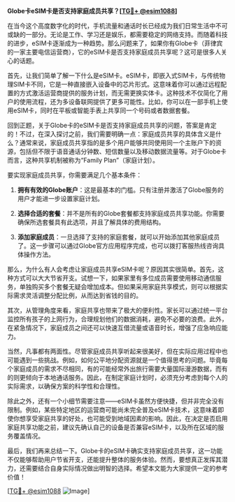 **Globe卡eSIM卡是否支持家庭成员共享？[[TG💪+ @esim1088](https://t.me/s/esim1088)]**

在当今这个高度数字化的时代，手机流量和通话时长已经成为我们日常生活中不可或缺的一部分。无论是工作、学习还是娱乐，都需要稳定的网络支持。而随着科技的进步，eSIM卡逐渐成为一种趋势。那么问题来了，如果你有Globe卡（菲律宾的一家主要电信运营商），它的eSIM卡是否支持家庭成员共享呢？这可是很多人关心的话题。

首先，让我们简单了解一下什么是eSIM卡。eSIM卡，即嵌入式SIM卡，与传统物理SIM卡不同，它是一种直接嵌入设备中的芯片形式。这意味着你可以通过远程配置的方式激活运营商提供的服务计划，而无需更换实体卡。这种技术不仅简化了用户的使用流程，还为多设备联网提供了更多可能性。比如，你可以在一部手机上使用eSIM卡，同时在平板或智能手表上共享同一个号码或者数据套餐。

回到正题，关于Globe卡的eSIM卡是否支持家庭成员共享的问题，答案是肯定的！不过，在深入探讨之前，我们需要明确一点：家庭成员共享的具体含义是什么？通常来说，家庭成员共享指的是多个用户能够共同使用同一个主账户下的资源，包括但不限于语音通话分钟数、短信数量以及移动数据流量等。对于Globe卡而言，这种共享机制被称为“Family Plan”（家庭计划）。

要实现家庭成员共享，你需要满足几个基本条件：

1. **拥有有效的Globe账户**：这是最基本的门槛。只有注册并激活了Globe服务的用户才能进一步设置家庭计划。
   
2. **选择合适的套餐**：并不是所有的Globe套餐都支持家庭成员共享功能。你需要确保所选套餐具有此选项，并且了解具体的费用结构。
   
3. **添加家庭成员**：一旦选择了支持的家庭套餐，就可以开始添加其他家庭成员了。这一步骤可以通过Globe官方应用程序完成，也可以拨打客服热线咨询具体操作方法。

那么，为什么有人会考虑让家庭成员共享eSIM卡呢？原因其实很简单。首先，这种方式可以大大节省开支。试想一下，如果家里有多位成员需要使用移动通信服务，单独购买多个套餐无疑会增加成本。但如果采用家庭共享模式，则可以根据实际需求灵活调整分配比例，从而达到省钱的目的。

其次，从管理角度来看，家庭共享也带来了极大的便利性。家长可以通过统一平台监控所有孩子的上网行为，合理规划他们的数据消耗，避免不必要的浪费。此外，在紧急情况下，家庭成员之间还可以快速互借流量或语音时长，增强了应急响应能力。

当然，凡事都有两面性。尽管家庭成员共享听起来很美好，但在实际应用过程中也可能遇到一些挑战。例如，如何公平地分配资源就是一个值得思考的问题。毕竟每个家庭成员的需求不尽相同，有的可能经常外出旅行需要大量国际漫游数据，而有的则更倾向于本地通话服务。因此，在制定家庭计划时，必须充分考虑到每个人的实际需求，以确保方案的科学性和合理性。

除此之外，还有一个小细节需要注意——eSIM卡虽然方便快捷，但并非完全没有限制。例如，某些特定地区的运营商可能尚未完全普及eSIM卡技术，这意味着即使你想享受家庭共享的好处，也可能受到地域因素的影响。因此，在决定是否启用家庭共享功能之前，建议先确认自己的设备是否兼容eSIM卡，以及所在区域的服务覆盖情况。

最后，我们再来总结一下。Globe卡的eSIM卡确实支持家庭成员共享，这一功能不仅能够帮助用户节省开支，还能提升整体的服务体验。然而，要想真正发挥其潜力，还需要结合自身实际情况做出明智的选择。希望本文能为大家提供一定的参考价值！

[[TG💪+ @esim1088](https://t.me/s/esim1088) ![Image](https://i.postimg.cc/4NQfJmqS/Snipaste-2025-05-13-00-14-12.png)]